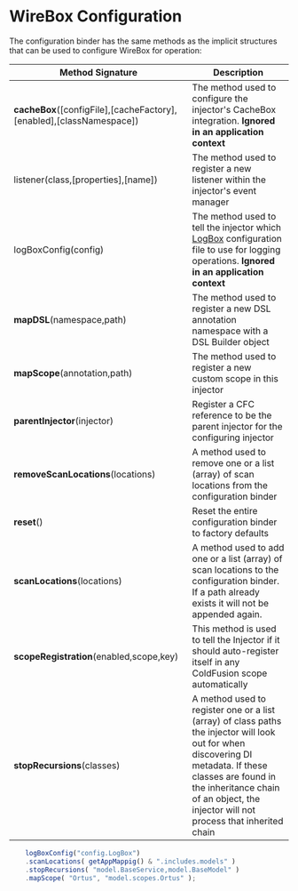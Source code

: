 # WireBox Configuration

The configuration binder has the same methods as the implicit structures that can be used to configure WireBox for operation:


|Method Signature|Description|
|--|--|
|<b>cacheBox</b>([configFile],[cacheFactory],[enabled],[classNamespace])|The method used to configure the injector's CacheBox integration. <b>Ignored in an application context|
|listener</b>(class,[properties],[name])|The method used to register a new listener within the injector's event manager|
|logBoxConfig</b>(config)|The method used to tell the injector which <a href="wiki/LogBox.cfm">LogBox</a> configuration file to use for logging operations. <b>Ignored in an application context|
|<b>mapDSL</b>(namespace,path)|The method used to register a new DSL annotation namespace with a DSL Builder object|
|<b>mapScope</b>(annotation,path)|The method used to register a new custom scope in this injector|
|<b>parentInjector</b>(injector)|Register a CFC reference to be the parent injector for the configuring injector|
|<b>removeScanLocations</b>(locations)|A method used to remove one or a list (array) of scan locations from the configuration binder|
|<b>reset</b>()|Reset the entire configuration binder to factory defaults|
|<b>scanLocations</b>(locations)| A method used to add one or a list (array) of scan locations to the configuration binder. If a path already exists it will not be appended again.|
|<b>scopeRegistration</b>(enabled,scope,key)|This method is used to tell the Injector if it should auto-register itself in any ColdFusion scope automatically|
|<b>stopRecursions</b>(classes)|A method used to register one or a list (array) of class paths the injector will look out for when discovering DI metadata. If these classes are found in the inheritance chain of an object, the injector will not process that inherited chain|

```javascript
	logBoxConfig("config.LogBox")
	.scanLocations( getAppMappig() & ".includes.models" )
	.stopRecursions( "model.BaseService,model.BaseModel" )
	.mapScope( "Ortus", "model.scopes.Ortus" );
```

